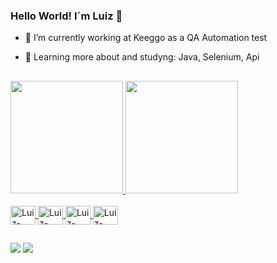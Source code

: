 ### Hello World! I´m Luiz 👋


- 🔭 I’m currently working at Keeggo as a QA Automation test 
- 🌱 Learning more about and studyng: Java, Selenium, Api  
  
  ##

 <div>
  <a href="https://github.com/luizPRodrigues">
  <img height="180em" src="https://github-readme-stats.vercel.app/api?username=luizPRodrigues&show_icons=true&theme=dark&include_all_commits=true&count_private=true"/>
  <img height="180em" src="https://github-readme-stats.vercel.app/api/top-langs/?username=luizPRodrigues&layout=compact&langs_count=7&theme=dark"/>
</div>
  <div style="display: inline_block"><br>
  <img align="center" alt="Luiz-java" height="30" width="40" 
  <img src="https://cdn.jsdelivr.net/gh/devicons/devicon/icons/java/java-original.svg" />
  <img align="center" alt="Luiz-java" height="30" width="40" 
  <img src="https://cdn.jsdelivr.net/gh/devicons/devicon/icons/cucumber/cucumber-plain.svg" />
  <img align="center" alt="Luiz-java" height="30" width="40" 
  <img src="https://cdn.jsdelivr.net/gh/devicons/devicon/icons/git/git-plain-wordmark.svg" />
  <img align="center" alt="Luiz-java" height="30" width="40"  
  <img src="https://cdn.jsdelivr.net/gh/devicons/devicon/icons/gitlab/gitlab-original-wordmark.svg" />  
 </div>
  
  ##
  
  <div> 
  <a href="https://www.linkedin.com/in/luiz-paulo-75369a62/"target="_blank"><img src="https://img.shields.io/badge/LinkedIn-0077B5?style=for-the-badge&logo=linkedin&logoColor=white" target="_blank"></a>
  <a href = "mailto:luizpaulosilvarodrigues@gmail.com"><img src="https://img.shields.io/badge/Gmail-D14836?style=for-the-badge&logo=gmail&logoColor=white" target="_blank"></a>

